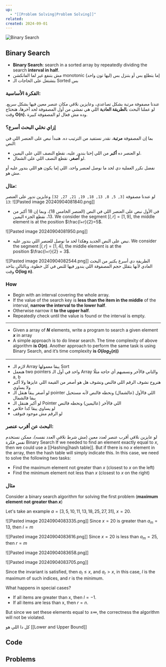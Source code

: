 ```yaml
---
up:
  - "[[Problem Solving|Problem Solving]]"
related: 
created: 2024-09-01
---
```


![Binary Search](https://cdn-images-1.medium.com/max/1200/1*EYkSkQaoduFBhpCVx7nyEA.gif)
## Binary Search
- **Binary Search**: search in a sorted array by repeatedly dividing the search **interval in half**.
- مش بتنفع غير لما الفانكشن monotonic (ليها تون واحد) إما بتطلع بس أو بتنزل بس
- بتشتغل على الحاجات الـ Sorted بس
### الفكرة الأساسية:
عندنا مصفوفة مرتبة بشكل تصاعدي، وعايزين نلاقي مكان عنصر معين فيها بشكل سريع. 
لو عملنا البحث ب**الطريقة العادية** اللي هي نمشي من أول المصفوفة لحد آخرها، هنحتاج وقت **O(n)**، وده مش فعال لو المصفوفة كبيرة.

### إزاي نخلي البحث أسرع؟
بما إن المصفوفة **مرتبة**، نقدر نستفيد من الترتيب ده. هنبدأ نبص على العنصر اللي في النص:
- لو العنصر ده **أكبر** من اللي إحنا بندور عليه، نقطع النصف اللي على اليمين.
- لو **أصغر**، نقطع النصف اللي على الشمال.

نفضل نكرر العملية دي لحد ما نوصل لعنصر واحد، اللي إما يكون هو اللي بندور عليه أو مش هو.

### مثال:
لو عندنا مصفوفة `[3, 5, 8, 13, 18, 19, 21, 27, 32]` وعايزين ندور على العنصر `13`:
![[Pasted image 20240904081840.png]]

- في الأول نبص على العنصر اللي في النص (العنصر الخامس 18)، وبما إن 18 أكبر من 13، نقطع الجزء اليمين.
  We consider the segment $[l,r]=[1,9]$, the middle element is at the position $\frac{l+r}{2}=5$.

![[Pasted image 20240904081950.png]]
- نبص على النص الجديد وهكذا لحد ما نوصل للعنصر اللي بندور عليه.
  We consider the segment $[l,r]=[1,4]$, the middle element is at the position $\frac{l+r}{2} = 3$.

![[Pasted image 20240904082544.png]]
الطريقة دي أسرع بكتير من البحث العادي لأنها بتقلل حجم المصفوفة اللي بندور فيها للنص في كل خطوة، وبالتالي بتاخد وقت **O(log n)**.
### How
- Begin with an interval covering the whole array.
- If the value of the search key is **less than the item in the middle** of the interval, **narrow the interval to the lower half**.
- Otherwise narrow it **to the upper half**.
- Repeatedly check until the value is found or the interval is empty.

---

- Given a array of _**N**_ elements, write a program to search a given element _**x**_ in array
- A simple approach is to do linear search. The time complexity of above algorithm **is $O(n)$**. Another approach to perform the same task is using Binary Search, and it’s time complexity **is $O(log_2(n))$**

---
- لازم الـ Array يبقا معمولها Sort
- هنعمل two pointers واحد في أول الـ Array والتاني فالأخر ونسميهم أي حاجة مثلًا a, b
- هنروح نشوف الرقم اللي فالنص ونشوف هل هو أصغر من القيمة اللي عايزها ولا أكبر ولا يساوي
- لو أصغر يبقا هنقل الـ pointer اللي فالأول (عالشمال) ونحطه فالنص لأنه مستحيل يبقا فالشمال
- لو أكبر هننقل الـ Pointer اللي فالأخر (عاليمين) ونحطه فالنص
- لو يساوي يبقا كدا خلاص
- لو الرقم مش موجود فنوقف
### البحث عن أقرب عنصر:

لو عايزين نلاقي أقرب عنصر لعدد معين (مش شرط نلاقي العدد نفسه)، ممكن نستخدم نفس فكرة Binary Search
If we needed to find an element exactly equal to $x$, then we could use a [[Hashing|hash table]]. But if there is no $x$ element in the array, then the hash table will simply indicate this. In this case, we need to solve the following two tasks:
- Find the maximum element not greater than $x$ (closest to $x$ on the left)
- Find the minimum element not less than $x$ (closest to $x$ on the right)

### مثال
Consider a binary search algorithm for solving the first problem (**maximum element not greater than $x$**)

Let's take an example $a=[3,5,10,11,13,18,25,27,31]$, $x=20$.

![[Pasted image 20240904083335.png]]
Since $x=20$ is greater than $a_m=13$, then $l=m$

![[Pasted image 20240904083616.png]]
Since $x=20$ is less than $a_m=25$, then $r=m$

![[Pasted image 20240904083658.png]]

![[Pasted image 20240904083705.png]]

Since the invariant is satisfied, then $a_l≤x$, and $a_r>x$, in this case, $l$ is the maximum of such indices, and $r$ is the minimum.

What happens in special cases?

- If all items are greater than x, then $l=−1$.
- If all items are less than x, then $r=n$.

But since we set these elements equal to $±∞$, the correctness the algorithm will not be violated.

كل دا اللي هو [[Lower and Upper Bound]]

## Code

## Problems
